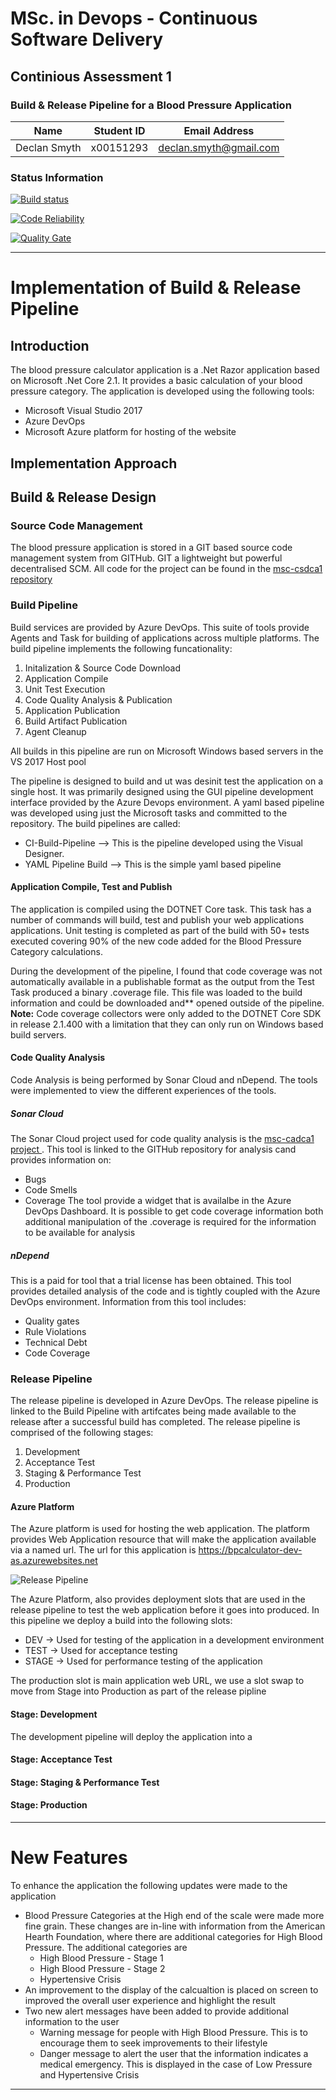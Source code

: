 # MSc. in Devops - Continuous Software Delivery
## Continious Assessment 1
### Build & Release Pipeline for a Blood Pressure Application
| Name | Student ID | Email Address |
| ---- | ---------- | ------------- |
| Declan Smyth | x00151293 | declan.smyth@gmail.com |

### Status Information
[![Build status](https://dev.azure.com/declansmyth/msc-csdca1/_apis/build/status/CI-Build-Pipeline)](https://dev.azure.com/declansmyth/msc-csdca1/_build/latest?definitionId=5)

[![Code Reliability](https://sonarcloud.io/api/project_badges/measure?project=declan-smyth_msc-csdca1&metric=reliability_rating)](https://sonarcloud.io/api/project_badges/measure?project=declan-smyth_msc-csdca1&metric=reliability_rating)

[![Quality Gate](https://sonarcloud.io/api/project_badges/measure?project=declan-smyth_msc-csdca1&metric=alert_status)](https://sonarcloud.io/api/project_badges/measure?project=declan-smyth_msc-csdca1&metric=alert_status)

---
# Implementation of Build & Release Pipeline
## Introduction
The blood pressure calculator application is a .Net Razor application based on Microsoft .Net Core 2.1. It provides a basic calculation of your blood pressure category. The application is developed using the following tools:
* Microsoft Visual Studio 2017
* Azure DevOps
* Microsoft Azure platform for hosting of the website

## Implementation Approach


## Build & Release Design
### Source Code Management
The blood pressure application is stored in a GIT based source code management system from GITHub. GIT a lightweight but powerful decentralised SCM. All code for the project can be found in the [msc-csdca1 repository](https://github.com/declan-smyth/msc-csdca1)

### Build Pipeline
Build services are provided by Azure DevOps. This suite of tools provide Agents and Task for building of applications across multiple platforms.  The build pipeline implements the following funcationality:

1. Initalization & Source Code Download
2. Application Compile
3. Unit Test Execution
4. Code Quality Analysis & Publication
5. Application Publication
6. Build Artifact Publication
7. Agent Cleanup

All builds in this pipeline are run on Microsoft Windows based servers in the VS 2017 Host pool 

The pipeline is designed to build and ut was desinit test the application on a single host. It was primarily designed using the GUI pipeline development interface provided by the Azure Devops environment. A yaml based pipeline was developed using just the Microsoft tasks and committed to the repository.  The build pipelines are called:
* CI-Build-Pipeline   --> This is the pipeline developed using the Visual Designer. 
* YAML Pipeline Build --> This is the simple yaml based pipeline

#### Application Compile, Test and Publish
The application is compiled using the DOTNET Core task. This task has a number of commands will build, test and publish your web applications applications.  Unit testing is completed as part of the build with 50+ tests executed covering 90% of the new code added for the Blood Pressure Category calculations. 

During the development of the pipeline, I found that code coverage was not automatically available in a publishable format as the output from the Test Task produced a binary .coverage file. This file was loaded to the build information and could be downloaded and** opened outside of the pipeline.  
**Note:** Code coverage collectors were only added to the DOTNET Core SDK in release 2.1.400 with a limitation that they can only run on Windows based build servers.

#### Code Quality Analysis
Code Analysis is being performed by Sonar Cloud and nDepend. The tools were implemented to view the different experiences of the tools. 

##### Sonar Cloud
The Sonar Cloud project used for code quality analysis is the [msc-cadca1 project ](https://sonarcloud.io/dashboard?id=declan-smyth_msc-csdca1). This tool is linked to the GITHub repository for analysis cand provides information on:
* Bugs
* Code Smells
* Coverage
The tool provide a widget that is availalbe in the Azure DevOps Dashboard. It is possible to get code coverage information both additional manipulation of the .coverage is required for the information to be available for analysis

##### nDepend
This is a paid for tool that a trial license has been obtained. This tool provides detailed analysis of the code and is tightly coupled with the Azure DevOps environment. Information from this tool includes:
* Quality gates
* Rule Violations
* Technical Debt
* Code Coverage


### Release Pipeline
The release pipeline is developed in Azure DevOps. The release pipeline is linked to the Build Pipeline with artifcates being made available to the release after a successful build has completed. 
The release pipeline is comprised of the following stages:
1. Development
2. Acceptance Test
3. Staging & Performance Test
4. Production

#### Azure Platform 
The Azure platform is used for hosting the web application. The platform provides Web Application resource that will make the application available via a named url. The url for this application is  https://bpcalculator-dev-as.azurewebsites.net

![Release Pipeline](".\images\release-pipeline-stages.PNG")

The Azure Platform, also provides deployment slots that are used in the release pipeline to test the web application before it goes into produced.  In this pipeline we deploy a build into the following slots:
* DEV    -> Used for testing of the application in a development environment
* TEST   -> Used for acceptance testing 
* STAGE  -> Used for performance testing of the application

The production slot is main application web URL, we use a slot swap to move from Stage into Production as part of the release pipline

#### Stage: Development
The development pipeline will deploy the application into a 

#### Stage: Acceptance Test

#### Stage: Staging & Performance Test

#### Stage: Production




---
# New Features
To enhance the application the following updates were made to the application
* Blood Pressure Categories at the High end of the scale were made more fine grain. 
These changes are in-line with information from the American Hearth Foundation, where there are additional categories for High Blood Pressure. The additional categories are
  * High Blood Pressure - Stage 1
  * High Blood Pressure - Stage 2
  * Hypertensive Crisis
* An improvement to the display of the calcualtion is placed on screen to improved the overall user experience and highlight the result
* Two new alert messages have been added to provide additional information to the user
  * Warning message for people with High Blood Pressure. This is to encourage them to seek improvements to their lifestyle
  * Danger message to alert the user that the information indicates a medical emergency. This is displayed in the case of Low Pressure and Hypertensive Crisis


---